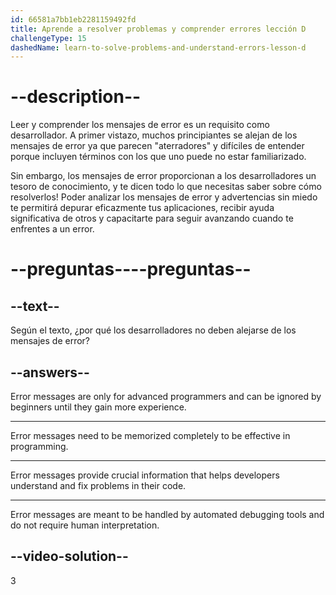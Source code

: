 ```yaml
---
id: 66581a7bb1eb2281159492fd
title: Aprende a resolver problemas y comprender errores lección D
challengeType: 15
dashedName: learn-to-solve-problems-and-understand-errors-lesson-d
---
```


# --description--

Leer y comprender los mensajes de error es un requisito como desarrollador. A primer vistazo, muchos principiantes se alejan de los mensajes de error ya que parecen "aterradores" y difíciles de entender porque incluyen términos con los que uno puede no estar familiarizado.

Sin embargo, los mensajes de error proporcionan a los desarrolladores un tesoro de conocimiento, y te dicen todo lo que necesitas saber sobre cómo resolverlos! Poder analizar los mensajes de error y advertencias sin miedo te permitirá depurar eficazmente tus aplicaciones, recibir ayuda significativa de otros y capacitarte para seguir avanzando cuando te enfrentes a un error.

# --preguntas----preguntas--

## --text--

Según el texto, ¿por qué los desarrolladores no deben alejarse de los mensajes de error?

## --answers--

Error messages are only for advanced programmers and can be ignored by beginners until they gain more experience.

---

Error messages need to be memorized completely to be effective in programming.

---

Error messages provide crucial information that helps developers understand and fix problems in their code.

---

Error messages are meant to be handled by automated debugging tools and do not require human interpretation.


## --video-solution--

3
